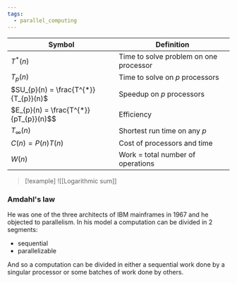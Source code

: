 ```yaml
---
tags:
  - parallel_computing
---
```

| Symbol | Definition |
| --- | --- |
| $T^{*}(n)$ | Time to solve problem on one processor |
| $T_{p}(n)$ | Time to solve on $p$ processors |
| $SU_{p}(n) = \frac{T^{*}}{T_{p}}(n)$ | Speedup on $p$ processors |
| $E_{p}(n) = \frac{T^{*}}{pT_{p}}(n)$$ | Efficiency |
| $T_{\infty}(n)$ | Shortest run time on any $p$ |
| $C(n) = P(n)T(n)$ | Cost of processors and time |
| $W(n)$ | Work = total number of operations |

>[!example]
>![[Logarithmic sum]]

### Amdahl's law

He was one of the three architects of IBM mainframes in 1967 and he objected to parallelism. In his model a computation can be divided in 2 segments:
- sequential 
- parallelizable

And so a computation can be divided in either a sequential work done by a singular processor or some batches of work done by others.
